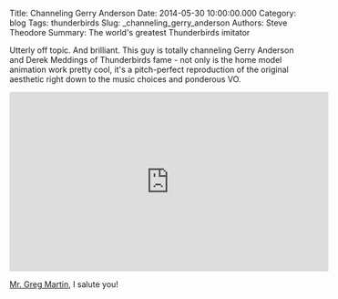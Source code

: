 Title: Channeling Gerry Anderson
Date: 2014-05-30 10:00:00.000
Category: blog
Tags: thunderbirds
Slug: _channeling_gerry_anderson
Authors: Steve Theodore
Summary: The world's greatest Thunderbirds imitator

Utterly off topic.  And brilliant.  This guy is totally channeling Gerry Anderson and Derek Meddings of Thunderbirds fame - not only is the home model animation work pretty cool, it's a pitch-perfect reproduction of the original aesthetic right down to the music choices and ponderous VO.  
  
<iframe width="560" height="315" src="https://www.youtube.com/embed/ZSQ1hZzeItA" frameborder="0" allowfullscreen></iframe>
  
[Mr. Greg Martin](https://www.youtube.com/channel/UCXrNQKFtJYX63eJtUQz1jJA), I salute you!  


  


  


